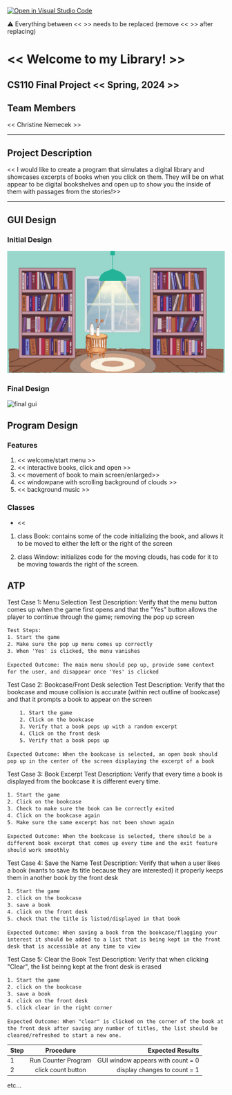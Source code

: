 [![Open in Visual Studio Code](https://classroom.github.com/assets/open-in-vscode-718a45dd9cf7e7f842a935f5ebbe5719a5e09af4491e668f4dbf3b35d5cca122.svg)](https://classroom.github.com/online_ide?assignment_repo_id=14588522&assignment_repo_type=AssignmentRepo)

:warning: Everything between << >> needs to be replaced (remove << >> after replacing)

# << Welcome to my Library! >>
## CS110 Final Project  << Spring, 2024 >>

## Team Members

<< Christine Nemecek >>

***

## Project Description

<< I would like to create a program that simulates a digital library and showcases excerpts of books when you click on them. They will be on what appear to be digital bookshelves and open up to show you the inside of them with passages from the stories!>>

***    

## GUI Design

### Initial Design

![initial gui](assets/gui.jpg)

### Final Design

![final gui](assets/finalgui.jpg)

## Program Design

### Features

1. << welcome/start menu >>
2. << interactive books, click and open >>
3. << movement of book to main screen/enlarged>>
4. << windowpane with scrolling background of clouds >>
5. << background music >>

### Classes

- << 
1. class Book: contains some of the code initializing the book, and allows it to be moved to either the left or the right of the screen

2. class Window: initializes code for the moving clouds, has code for it to be moving towards the right of the screen.
>>

## ATP
Test Case 1: Menu Selection
    Test Description: Verify that the menu button comes up when the game first opens and that the "Yes" button allows  the player to continue through the game; removing the pop up screen

    Test Steps:
    1. Start the game
    2. Make sure the pop up menu comes up correctly
    3. When 'Yes' is clicked, the menu vanishes

    Expected Outcome: The main menu should pop up, provide some context for the user, and disappear once 'Yes' is clicked

Test Case 2: Bookcase/Front Desk selection
    Test  Description: Verify that the bookcase and mouse collision is accurate (within rect outline of bookcase) and that it prompts a book to appear on the screen

        1. Start the game
        2. Click on the bookcase
        3. Verify that a book pops up with a random excerpt
        4. Click on the front desk
        5. Verify that a book pops up

    Expected Outcome: When the bookcase is selected, an open book should pop up in the center of the screen displaying the excerpt of a book

Test Case 3: Book Excerpt 
    Test Description: Verify that every time a book is displayed from the bookcase it is different every time. 

    1. Start the game
    2. Click on the bookcase
    3. Check to make sure the book can be correctly exited
    4. Click on the bookcase again
    5. Make sure the same excerpt has not been shown again

    Expected Outcome: When the bookcase is selected, there should be a different book excerpt that comes up every time and the exit feature should work smoothly

Test Case 4: Save the Name
    Test Description: Verify that when a user likes a book (wants to save its title because they are interested) it properly keeps them in another book by the front desk

    1. Start the game
    2. click on the bookcase
    3. save a book 
    4. click on the front desk
    5. check that the title is listed/displayed in that book

    Expected Outcome: When saving a book from the bookcase/flagging your interest it should be added to a list that is being kept in the front desk that is accessible at any time to view

Test Case 5: Clear the Book
    Test Description: Verify that when clicking "Clear", the list beinng kept at the front desk is erased

    1. Start the game
    2. click on the bookcase
    3. save a book
    4. click on the front desk
    5. click clear in the right corner

    Expected Outcome: When "clear" is clicked on the corner of the book at the front desk after saving any number of titles, the list should be cleared/refreshed to start a new one.

| Step                 |Procedure             |Expected Results                   |
|----------------------|:--------------------:|----------------------------------:|
|  1                   | Run Counter Program  |GUI window appears with count = 0  |
|  2                   | click count button   | display changes to count = 1      |
etc...
